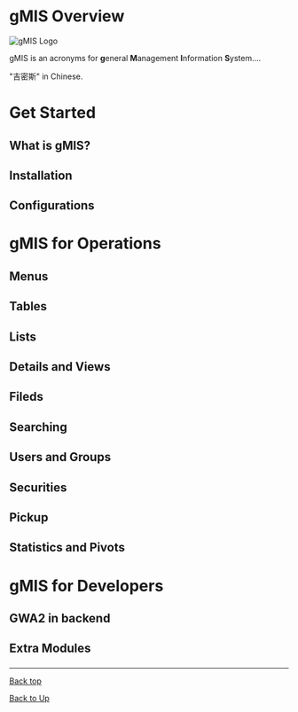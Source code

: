 
# gMIS Overview
![gMIS Logo](https://ufqi.com/dev/gmis/gmis-logo-201606.png)

gMIS is an acronyms for **g**eneral **M**anagement **I**nformation **S**ystem....

"吉密斯" in Chinese.

# Get Started
## What is gMIS?
## Installation
## Configurations
# gMIS for Operations
## Menus
## Tables
## Lists
## Details and Views
## Fileds
## Searching
## Users and Groups
## Securities
## Pickup
## Statistics and Pivots
# gMIS for Developers
## GWA2 in backend
## Extra Modules
### 

---
[Back top](index)

[Back to Up](../index)


<!--stackedit_data:
eyJoaXN0b3J5IjpbMTUwOTM5NDc3LDEwNTQxNTUwMTIsLTgxMz
c3NzAxMyw1MzYwMjM1MCwtMjAyOTU1MjA0OCwtNDUyMzU4NTE0
LC0xNjAxMjg4NDQzXX0=
-->